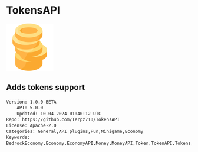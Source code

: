 # TokensAPI
<img src="https://raw.githubusercontent.com/Terpz710/TokensAPI/182069ec95819868eb4ad2b67ee5412fbbcfcf52/icon.png" width="128" height="128" />

## Adds tokens support
```properties
Version: 1.0.0-BETA
    API: 5.0.0
    Updated: 10-04-2024 01:40:12 UTC
Repo: https://github.com/Terpz710/TokensAPI
License: Apache-2.0
Categories: General,API plugins,Fun,Minigame,Economy
Keywords: BedrockEconomy,Economy,EconomyAPI,Money,MoneyAPI,Token,TokenAPI,Tokens,TokensAPI
```